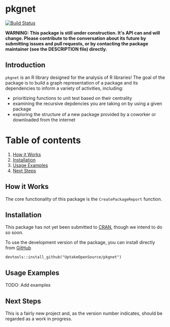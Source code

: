 # pkgnet

[![Build Status](https://travis-ci.org/UptakeOpenSource/pkgnet.svg?branch=master)](https://travis-ci.org/UptakeOpenSource/pkgnet)

**WARNING: This package is still under construction. It's API can and will change. Please contribute to the conversation about its future by submitting issues and pull requests, or by contacting the package maintainer (see the DESCRIPTION file) directly.**

## Introduction

`pkgnet` is an R library designed for the analysis of R libraries! The goal of the package is to build a graph representation of a package and its dependencies to inform a variety of activities, including:

- prioritizing functions to unit test based on their centrality
- examining the recursive depdencies you are taking on by using a given package
- exploring the structure of a new package provided by a coworker or downloaded from the internet

# Table of contents
1. [How it Works](#howitworks)
2. [Installation](#installation)
3. [Usage Examples](#examples)
4. [Next Steps](#nextsteps)

## How it Works <a name="howitworks"></a>

The core functionality of this package is the `CreatePackageReport` function.

## Installation <a name="installation"></a>

This package has not yet been submitted to [CRAN](https://cran.r-project.org/), though we intend to do so soon.

To use the development version of the package, you can install directly from [GitHub](https://github.com/UptakeOpenSource/pkgnet)

```
devtools::install_github("UptakeOpenSource/pkgnet")
```

## Usage Examples <a name="examples"></a>

TODO: Add examples

## Next Steps <a name="nextsteps"></a>

This is a fairly new project and, as the version number indicates, should be regarded as a work in progress.
